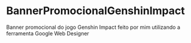 # BannerPromocionalGenshinImpact
Banner promocional do jogo Genshin Impact feito por mim utilizando a ferramenta Google Web Designer
